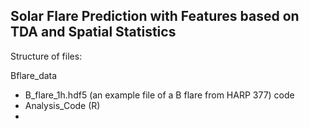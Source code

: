 ##  Solar Flare Prediction with Features based on TDA and Spatial Statistics

Structure of files:

Bflare_data
  - B_flare_1h.hdf5 (an example file of a B flare from HARP 377)
code
  - Analysis_Code (R)
  - 
